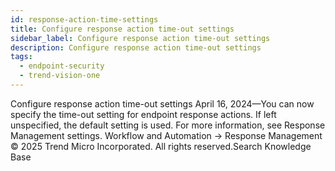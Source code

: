 ```yaml
---
id: response-action-time-settings
title: Configure response action time-out settings
sidebar_label: Configure response action time-out settings
description: Configure response action time-out settings
tags:
  - endpoint-security
  - trend-vision-one
---
```


 Configure response action time-out settings April 16, 2024—You can now specify the time-out setting for endpoint response actions. If left unspecified, the default setting is used. For more information, see Response Management settings. Workflow and Automation → Response Management © 2025 Trend Micro Incorporated. All rights reserved.Search Knowledge Base